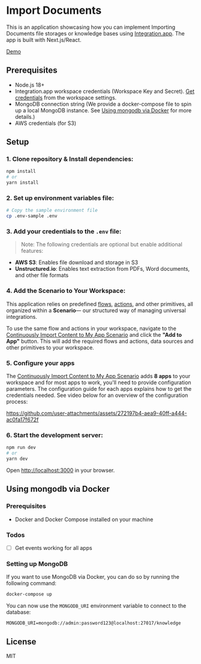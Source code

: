 # Import Documents

This is an application showcasing how you can implement Importing Documents file storages or knowledge bases using [Integration.app](https://integration.app). The app is built with Next.js/React.

[Demo](https://documents-example.vercel.app/)

## Prerequisites

- Node.js 18+
- Integration.app workspace credentials (Workspace Key and Secret). [Get credentials](https://console.integration.app/settings/workspace) from the workspace settings.
- MongoDB connection string (We provide a docker-compose file to spin up a local MongoDB instance. See [Using mongodb via Docker](#using-mongodb-via-docker) for more details.)
- AWS credentials (for S3)

## Setup

### 1. **Clone repository & Install dependencies:**

```bash
npm install
# or
yarn install
```

### 2. **Set up environment variables file:**

```bash
# Copy the sample environment file
cp .env-sample .env
```

### 3. **Add your credentials to the `.env` file:**

> Note: The following credentials are optional but enable additional features:

- **AWS S3**: Enables file download and storage in S3
- **Unstructured.io**: Enables text extraction from PDFs, Word documents, and other file formats

### 4. **Add the Scenario to Your Workspace:**

This application relies on predefined [flows](https://console.integration.app/docs/building/blocks/flows), [actions](https://console.integration.app/docs/building/blocks/actions), and other primitives, all organized within a **Scenario**— our structured way of managing universal integrations.

To use the same flow and actions in your workspace, navigate to the [Continuously Import Content to My App Scenario](https://integration.app/scenarios/continuously-import-content-to-my-app) and click the **"Add to App"** button. This will add the required flows and actions, data sources and other primitives to your workspace.

### 5. Configure your apps
The [Continuously Import Content to My App Scenario](https://integration.app/scenarios/continuously-import-content-to-my-app) adds **8 apps** to your workspace and for most apps to work, you'll need to provide configuration parameters. The configuration guide for each apps explains how to get the credentials needed. See video below for an overview of the configuration process:

https://github.com/user-attachments/assets/272197b4-aea9-40ff-a444-ac0fa17f672f




### 6. **Start the development server:**

```bash
npm run dev
# or
yarn dev
```

Open [http://localhost:3000](http://localhost:3000) in your browser.

## Using mongodb via Docker

### Prerequisites

- Docker and Docker Compose installed on your machine

### Todos
- [ ] Get events working for all apps

### Setting up MongoDB

If you want to use MongoDB via Docker, you can do so by running the following command:




```bash
docker-compose up
```

You can now use the `MONGODB_URI` environment variable to connect to the database:

```env
MONGODB_URI=mongodb://admin:password123@localhost:27017/knowledge
```

## License

MIT
